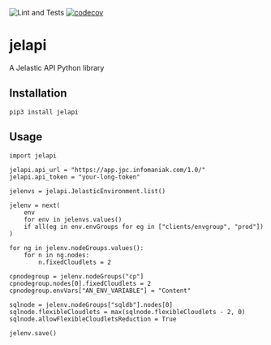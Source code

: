 ![Lint and Tests](https://github.com/liip/jelapi/workflows/Lint%20and%20Tests/badge.svg)
[![codecov](https://codecov.io/gh/liip/jelapi/branch/main/graph/badge.svg?token=ZjQDtiXWwO)](https://codecov.io/gh/liip/jelapi)

# jelapi

A Jelastic API Python library

## Installation

    pip3 install jelapi
    
## Usage

```
import jelapi

jelapi.api_url = "https://app.jpc.infomaniak.com/1.0/"
jelapi.api_token = "your-long-token"

jelenvs = jelapi.JelasticEnvironment.list()

jelenv = next(
    env
    for env in jelenvs.values()
    if all(eg in env.envGroups for eg in ["clients/envgroup", "prod"])
)

for ng in jelenv.nodeGroups.values():
    for n in ng.nodes:
        n.fixedCloudlets = 2

cpnodegroup = jelenv.nodeGroups("cp"]
cpnodegroup.nodes[0].fixedCloudlets = 2
cpnodegroup.envVars["AN_ENV_VARIABLE"] = "Content"

sqlnode = jelenv.nodeGroups["sqldb"].nodes[0]
sqlnode.flexibleCloudlets = max(sqlnode.flexibleCloudlets - 2, 0)
sqlnode.allowFlexibleCloudletsReduction = True

jelenv.save()
```
